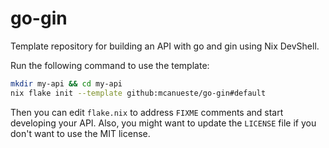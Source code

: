 # go-gin
Template repository for building an API with go and gin using Nix DevShell.

Run the following command to use the template:
```sh
mkdir my-api && cd my-api
nix flake init --template github:mcanueste/go-gin#default
```

Then you can edit `flake.nix` to address `FIXME` comments and start developing your API. Also, you might want to
update the `LICENSE` file if you don't want to use the MIT license.

